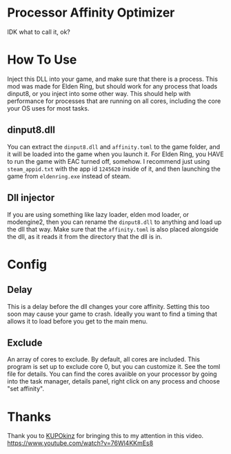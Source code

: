 # Processor Affinity Optimizer
IDK what to call it, ok?

# How To Use
Inject this DLL into your game, and make sure that there is a process. This mod was made for Elden Ring, but should work for any
process that loads dinput8, or you inject into some other way. This should help with performance for processes that are running on all cores,
including the core your OS uses for most tasks.

## dinput8.dll
You can extract the `dinput8.dll` and `affinity.toml` to the game folder, and it will be loaded into the game when you 
launch it. For Elden Ring, you HAVE to run the game with EAC turned off, somehow. I recommend just using `steam_appid.txt` 
with the app id `1245620` inside of it, and then launching the game from `eldenring.exe` instead of steam.

## Dll injector
If you are using something like lazy loader, elden mod loader, or modengine2, then you can rename the `dinput8.dll` to anything
and load up the dll that way. Make sure that the `affinity.toml` is also placed alongside the dll, as it reads it from the
directory that the dll is in.

# Config

## Delay
This is a delay before the dll changes your core affinity. Setting this too soon may cause your game to crash. Ideally you
want to find a timing that allows it to load before you get to the main menu.

## Exclude
An array of cores to exclude. By default, all cores are included. This program is set up to exclude core 0, but you can
customize it. See the toml file for details. You can find the cores avaiible on your processor by going into the task manager, 
details panel, right click on any process and choose "set affinity".


# Thanks
Thank you to [KUPOkinz](https://www.youtube.com/@kupokinzyt) for bringing this to my attention in this video. https://www.youtube.com/watch?v=76Wl4KKmEs8 
